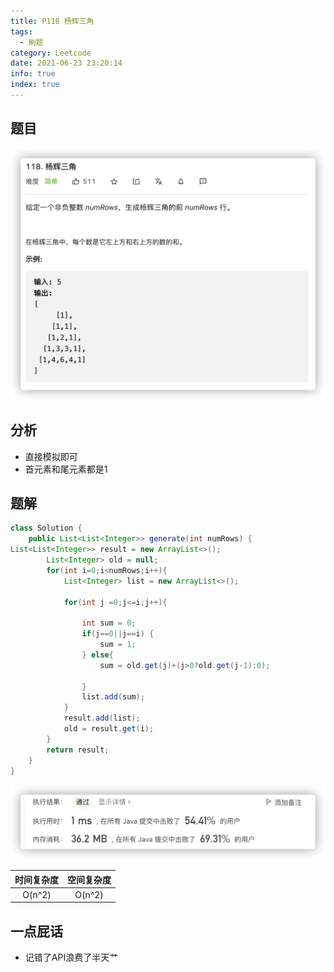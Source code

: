 ```yaml
---
title: P118 杨辉三角
tags:
  - 刷题
category: Leetcode
date: 2021-06-23 23:20:14
info: true
index: true
---
```


<!-- more -->

## 题目

![image-20210623232046015](https://raw.githubusercontent.com/C1EYE/figureBed/main/img/20210623232046.png)

## 分析

- 直接模拟即可
- 首元素和尾元素都是1

## 题解

```java
class Solution {
    public List<List<Integer>> generate(int numRows) {
List<List<Integer>> result = new ArrayList<>();
		List<Integer> old = null;
		for(int i=0;i<numRows;i++){
			List<Integer> list = new ArrayList<>();

			for(int j =0;j<=i;j++){

				int sum = 0;
				if(j==0||j==i) {
					sum = 1;
				} else{
					sum = old.get(j)+(j>0?old.get(j-1):0);

				}
				list.add(sum);
			}
			result.add(list);
			old = result.get(i);
		}
		return result;
    }
}
```

![image-20210623232311855](https://raw.githubusercontent.com/C1EYE/figureBed/main/img/20210623232311.png)

| 时间复杂度 | 空间复杂度 |
| :--------: | :--------: |
|    O(n^2)    |    O(n^2)    |



## 一点屁话

- 记错了API浪费了半天艹
